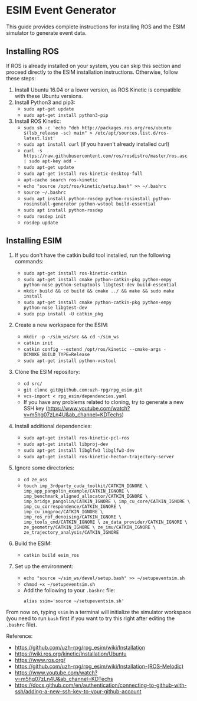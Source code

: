 # ESIM Event Generator

This guide provides complete instructions for installing ROS and the ESIM simulator to generate event data.

## Installing ROS

If ROS is already installed on your system, you can skip this section and proceed directly to the ESIM installation instructions. Otherwise, follow these steps:

1. Install Ubuntu 16.04 or a lower version, as ROS Kinetic is compatible with these Ubuntu versions.
2. Install Python3 and pip3:
   - `sudo apt-get update`
   - `sudo apt-get install python3-pip`
3. Install ROS Kinetic:
   - `sudo sh -c 'echo "deb http://packages.ros.org/ros/ubuntu $(lsb_release -sc) main" > /etc/apt/sources.list.d/ros-latest.list'`
   - `sudo apt install curl` (if you haven't already installed curl)
   - `curl -s https://raw.githubusercontent.com/ros/rosdistro/master/ros.asc | sudo apt-key add -`
   - `sudo apt-get update`
   - `sudo apt-get install ros-kinetic-desktop-full`
   - `apt-cache search ros-kinetic`
   - `echo "source /opt/ros/kinetic/setup.bash" >> ~/.bashrc`
   - `source ~/.bashrc`
   - `sudo apt install python-rosdep python-rosinstall python-rosinstall-generator python-wstool build-essential`
   - `sudo apt install python-rosdep`
   - `sudo rosdep init`
   - `rosdep update`

## Installing ESIM

1. If you don't have the catkin build tool installed, run the following commands:
   - `sudo apt-get install ros-kinetic-catkin`
   - `sudo apt-get install cmake python-catkin-pkg python-empy python-nose python-setuptools libgtest-dev build-essential`
   - `mkdir build && cd build && cmake ../ && make && sudo make install`
   - `sudo apt-get install cmake python-catkin-pkg python-empy python-nose libgtest-dev`
   - `sudo pip install -U catkin_pkg`

2. Create a new workspace for the ESIM:
   - `mkdir -p ~/sim_ws/src && cd ~/sim_ws`
   - `catkin init`
   - `catkin config --extend /opt/ros/kinetic --cmake-args -DCMAKE_BUILD_TYPE=Release`
   - `sudo apt-get install python-vcstool`

3. Clone the ESIM repository:
   - `cd src/`
   - `git clone git@github.com:uzh-rpg/rpg_esim.git`
   - `vcs-import < rpg_esim/dependencies.yaml`
   - If you have any problems related to cloning, try to generate a new SSH key (https://www.youtube.com/watch?v=m5hg07zLn4U&ab_channel=KDTechs)

4. Install additional dependencies:
   - `sudo apt-get install ros-kinetic-pcl-ros`
   - `sudo apt-get install libproj-dev`
   - `sudo apt-get install libglfw3 libglfw3-dev`
   - `sudo apt-get install ros-kinetic-hector-trajectory-server`

5. Ignore some directories:
   - `cd ze_oss`
   - `touch imp_3rdparty_cuda_toolkit/CATKIN_IGNORE \
     imp_app_pangolin_example/CATKIN_IGNORE \
     imp_benchmark_aligned_allocator/CATKIN_IGNORE \
     imp_bridge_pangolin/CATKIN_IGNORE \
     imp_cu_core/CATKIN_IGNORE \
     imp_cu_correspondence/CATKIN_IGNORE \
     imp_cu_imgproc/CATKIN_IGNORE \
     imp_ros_rof_denoising/CATKIN_IGNORE \
     imp_tools_cmd/CATKIN_IGNORE \
     ze_data_provider/CATKIN_IGNORE \
     ze_geometry/CATKIN_IGNORE \
     ze_imu/CATKIN_IGNORE \
     ze_trajectory_analysis/CATKIN_IGNORE`

6. Build the ESIM:
   - `catkin build esim_ros`

7. Set up the environment:
   - `echo "source ~/sim_ws/devel/setup.bash" >> ~/setupeventsim.sh`
   - `chmod +x ~/setupeventsim.sh`
   - Add the following to your `.bashrc` file:
     ```
     alias ssim='source ~/setupeventsim.sh'
     ```

From now on, typing `ssim` in a terminal will initialize the simulator workspace (you need to run `bash` first if you want to try this right after editing the `.bashrc` file).

Reference:
   - https://github.com/uzh-rpg/rpg_esim/wiki/Installation
   - https://wiki.ros.org/kinetic/Installation/Ubuntu
   - https://www.ros.org/
   - https://github.com/uzh-rpg/rpg_esim/wiki/Installation-(ROS-Melodic)
   - https://www.youtube.com/watch?v=m5hg07zLn4U&ab_channel=KDTechs
   - https://docs.github.com/en/authentication/connecting-to-github-with-ssh/adding-a-new-ssh-key-to-your-github-account
